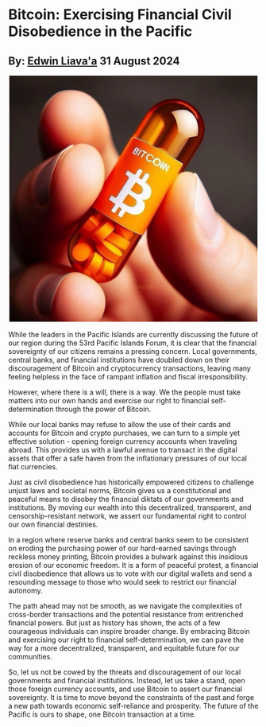 # Bitcoin: Exercising Financial Civil Disobedience in the Pacific
## By: [Edwin Liava'a](https://github.com/EdwinLiavaa) 31 August 2024

<p align="center">
 <img width="500" src="https://github.com/EdwinLiavaa/liavaa.space/blob/main/blog/20240831/pic.png">
</p>

While the leaders in the Pacific Islands are currently discussing the future of our region during the 53rd Pacific Islands Forum, it is clear that the financial sovereignty of our citizens remains a pressing concern. Local governments, central banks, and financial institutions have doubled down on their discouragement of Bitcoin and cryptocurrency transactions, leaving many feeling helpless in the face of rampant inflation and fiscal irresponsibility.

However, where there is a will, there is a way. We the people must take matters into our own hands and exercise our right to financial self-determination through the power of Bitcoin.

While our local banks may refuse to allow the use of their cards and accounts for Bitcoin and crypto purchases, we can turn to a simple yet effective solution - opening foreign currency accounts when traveling abroad. This provides us with a lawful avenue to transact in the digital assets that offer a safe haven from the inflationary pressures of our local fiat currencies.

Just as civil disobedience has historically empowered citizens to challenge unjust laws and societal norms, Bitcoin gives us a constitutional and peaceful means to disobey the financial diktats of our governments and institutions. By moving our wealth into this decentralized, transparent, and censorship-resistant network, we assert our fundamental right to control our own financial destinies.

In a region where reserve banks and central banks seem to be consistent on eroding the purchasing power of our hard-earned savings through reckless money printing, Bitcoin provides a bulwark against this insidious erosion of our economic freedom. It is a form of peaceful protest, a financial civil disobedience that allows us to vote with our digital wallets and send a resounding message to those who would seek to restrict our financial autonomy.

The path ahead may not be smooth, as we navigate the complexities of cross-border transactions and the potential resistance from entrenched financial powers. But just as history has shown, the acts of a few courageous individuals can inspire broader change. By embracing Bitcoin and exercising our right to financial self-determination, we can pave the way for a more decentralized, transparent, and equitable future for our communities.

So, let us not be cowed by the threats and discouragement of our local governments and financial institutions. Instead, let us take a stand, open those foreign currency accounts, and use Bitcoin to assert our financial sovereignty. It is time to move beyond the constraints of the past and forge a new path towards economic self-reliance and prosperity. The future of the Pacific is ours to shape, one Bitcoin transaction at a time.